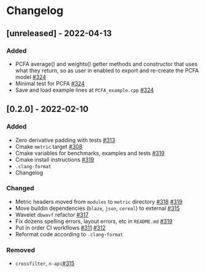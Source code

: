 # Changelog

## [unreleased] - 2022-04-13

### Added
- PCFA average() and weights() getter methods and constructor that uses what they return, so as user in enabled to export and re-create the PCFA model [#324](https://github.com/panda-official/metric/pull/324)
- Minimal test for PCFA [#324](https://github.com/panda-official/metric/pull/324)
- Save and load example lines at `PCFA_example.cpp` [#324](https://github.com/panda-official/metric/pull/324)

## [0.2.0] - 2022-02-10

### Added
- Zero derivative padding with tests [#313](https://github.com/panda-official/metric/pull/313)
- Cmake `metric` target [#308](https://github.com/panda-official/metric/pull/308)
- Cmake variables for benchmarks, examples and tests [#319](https://github.com/panda-official/metric/pull/319)
- Cmake install instructions [#319](https://github.com/panda-official/metric/pull/319)
- `.clang-format`
- Changelog

### Changed
- Metric headers moved from `modules` to `metric` directory [#318](https://github.com/panda-official/metric/pull/318)
  [#319](https://github.com/panda-official/metric/pull/319)
- Move buildin dependencies (`blaze`, `json`, `cereal`) to external [#315](https://github.com/panda-official/metric/pull/315)
- Wavelet `dbwavf` refactor [#317](https://github.com/panda-official/metric/pull/317)
- Fix dozens spelling errors, layout errors, etc in `README.md` [#319](https://github.com/panda-official/metric/pull/319)
- Put in order CI workflows [#311](https://github.com/panda-official/metric/pull/311)
  [#312](https://github.com/panda-official/metric/pull/312)
- Reformat code according to `.clang-format`

### Removed
- `crossfilter`, `n-api`[#315](https://github.com/panda-official/metric/pull/315)
